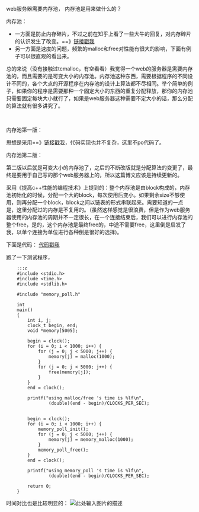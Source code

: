 web服务器需要内存池， 内存池是用来做什么的？

内存池：   

- 一方面是防止内存碎片，不过之前在知乎上看了一些大牛的回复，对内存碎片的认识发生了改变。==》[链接戳我][1]  
- 另一方面是速度的问题，频繁的malloc和free对性能有很大的影响，下面有例子可以很直观的看出来。

总的来说（没有接触过tcmalloc，有空看看）我觉得一个web的服务器是需要内存池的，而且需要的是可变大小的内存池。内存池这种东西，需要根据程序的不同设计不同的，各个大点的开源程序在内存池的设计上算法都不尽相同。举个简单的例子，如果你的程序是需要那种一个固定大小的东西的重复分配释放，那你的内存池只需要固定每块大小就行了，如果是web服务器这种需要不定大小的话，那么分配的算法就有很多讲究了。

</br>

内存池第一版：

思想是采用==》[链接戳我][2]，代码实现也并不复杂，这里不po代码了。

内存池第二版：

第二版以后就是可变大小的内存池了，之后的不断改版就是分配算法的变更了，最终是要用于自己写的那个web服务器上的，所以这篇博文应该是持续更新的。

采用《提高c++性能的编程技术》上提到的：整个内存池是由block构成的，内存池初始化的时候，分配一个大的block，每次使用后变小。如果剩余size不够使用，则再分配一个block，block之间以链表的形式串联起来。需要知道的一点是，这里分配过的内存是不复用的。（虽然这样感觉是很浪费，但是作为web服务器使用的内存池的周期并不一定很长，在一个连接结束后，我们可以进行内存池的整个free，是的，这个内存池是最终free的，中途不需要free，这里倒是启发了我，以单个连接为单位进行各种倒是很好的选择)。  

下面是代码：
[代码戳我][3]

<!--more-->
跑了一下测试程序，  
  
        :::c
        #include <stdio.h>
        #include <time.h>
        #include <stdlib.h>

        #include "memory_poll.h"

        int
        main()
        {
	        int i, j;
	        clock_t begin, end;
	        void *memory[5005];

	        begin = clock();
	        for (i = 0; i < 1000; i++) {
		        for (j = 0; j < 5000; j++) {
			        memory[j] = malloc(1000);	
		        }
		        for (j = 0; j < 5000; j++) {
			        free(memory[j]);
		        }
	        }
	        end = clock();

	        printf("using malloc/free 's time is %lf\n", 
			        (double)(end - begin)/CLOCKS_PER_SEC);


	        begin = clock();
	        for (i = 0; i < 1000; i++) {
		        memory_poll_init();
		        for (j = 0; j < 5000; j++) {
			        memory[j] = memory_malloc(1000);
		        }
		        memory_poll_free();
	        }	
	        end = clock();
	
	        printf("using memory_poll 's time is %lf\n", 
			        (double)(end - begin)/CLOCKS_PER_SEC);

	        return 0;
        }
  
时间对比也是比较明显的： 
![此处输入图片的描述][4]


  [1]: http://www.zhihu.com/question/21894104
  [2]: http://www.ibm.com/developerworks/cn/linux/l-cn-ppp/index6.html
  [3]: https://github.com/fayewu/reading-notes/tree/master/src
  [4]: http://pic.yupoo.com/fayewu_v/DwB6Og0d/14zNNa.png
